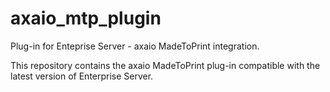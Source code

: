 # axaio_mtp_plugin
Plug-in for Enteprise Server - axaio MadeToPrint integration. 

This repository contains the axaio MadeToPrint plug-in compatible with the latest version of Enterprise Server.
